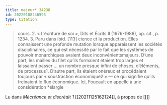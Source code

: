 ```yaml
---
title: majeur* 34238
id: 20220108246593
type: Citation
---
```


> cours. 2. « L’écriture de soi », Dits et Écrits II (1976-1988), op. cit., p. 1234. 3. Paru dans ibid. [113] cience et la production. Elles connaissent une profonde mutation lorsque apparaissent les sociétés disciplinaires, ce qui est nécessité par le fait que les systèmes de pouvoir monarchiques avaient deux inconvénientsmajeurs. D’une part, les mailles du filet qu’ils formaient étaient trop larges et laissaient passer ... un nombre presque infini de choses, d’éléments, de processus1. D’autre part, ils étaient onéreux et procédaient toujours par « soustraction économique2 » — ce qui signifie qu’ils freinaient le flux économique. Ici, Foucault en appelle à une considération *élargie

Lu dans *Mécréance et discrédit 1* [[20211125162124]], à propos de [[]]